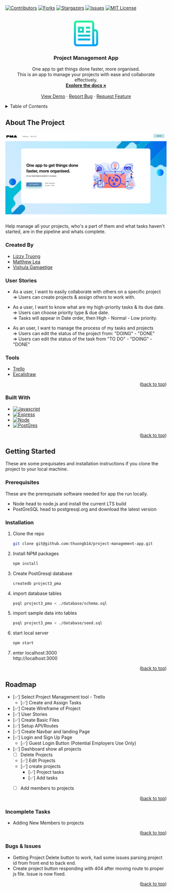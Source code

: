 <!-- Improved compatibility of back to top link: See: https://github.com/othneildrew/Best-README-Template/pull/73 -->
<a name="readme-top"></a>
<!--
*** Thanks for checking out the Best-README-Template. If you have a suggestion
*** that would make this better, please fork the repo and create a pull request
*** or simply open an issue with the tag "enhancement".
*** Don't forget to give the project a star!
*** Thanks again! Now go create something AMAZING! :D
-->



<!-- PROJECT SHIELDS -->
<!--
*** I'm using markdown "reference style" links for readability.
*** Reference links are enclosed in brackets [ ] instead of parentheses ( ).
*** See the bottom of this document for the declaration of the reference variables
*** for contributors-url, forks-url, etc. This is an optional, concise syntax you may use.
*** https://www.markdownguide.org/basic-syntax/#reference-style-links
-->
[![Contributors][contributors-shield]][contributors-url]
[![Forks][forks-shield]][forks-url]
[![Stargazers][stars-shield]][stars-url]
[![Issues][issues-shield]][issues-url]
[![MIT License][license-shield]][license-url]
<!-- [![LinkedIn][linkedin-shield]][linkedin-url] -->



<!-- PROJECT LOGO -->
<br />
<div align="center">
  <a href="https://github.com/thuongb14/project-management-app">
    <img src="images/logo.png" alt="Logo" width="80" height="80">
  </a>

<h3 align="center">Project Management App</h3>

  <p align="center">
    One app to get things done faster, more organised. <br />
    This is an app to manage your projects with ease and collaborate effectively.
    <br />
    <a href="https://github.com/thuongb14/project-management-app"><strong>Explore the docs »</strong></a>
    <br />
    <br />
    <a href="https://github.com/thuongb14/project-management-app">View Demo</a>
    ·
    <a href="https://github.com/thuongb14/project-management-app/issues">Report Bug</a>
    ·
    <a href="https://github.com/thuongb14/project-management-app/issues">Request Feature</a>
  </p>
</div>



<!-- TABLE OF CONTENTS -->
<details>
  <summary>Table of Contents</summary>
  <ol>
    <li>
      <a href="#about-the-project">About The Project</a>
      <ul>
        <li><a href="#built-with">Built With</a></li>
      </ul>
    </li>
    <!-- <li> -->
      <!-- <a href="#getting-started">Getting Started</a> -->
      <!-- <ul>
        <li><a href="#prerequisites">Prerequisites</a></li>
        <li><a href="#installation">Installation</a></li>
      </ul> -->
    <!-- </li> -->
    <!-- <li><a href="#usage">Usage</a></li> -->
    <li><a href="#user-stories">User Stories</a></li>
    <li><a href="#tools">Tools</a></li>
    <li><a href="#roadmap">Roadmap</a></li>
    <li><a href="#incomplete-tasks">Incomplete Tasks</a></li>
    <!-- <li><a href="#contributing">Contributing</a></li> -->
    <!-- <li><a href="#license">License</a></li> -->
    <!-- <li><a href="#contact">Contact</a></li> -->
    <!-- <li><a href="#acknowledgments">Acknowledgments</a></li> -->
  </ol>
</details>



<!-- ABOUT THE PROJECT -->
## About The Project

[![Product Name Screen Shot][product-screenshot]](https://github.com/thuongb14/project-management-app)


Help manage all your projects, who's a part of them and what tasks haven't started, are in the pipeline and whats complete.

### Created By
* [Lizzy Truong](https://github.com/thuongb14)<br />
* [Matthew Lea](https://github.com/Lyrefox)<br />
* [Vishula Gamaetige](https://github.com/Vishula)


### User Stories
* As a user, I want to easily collaborate with others on a specific project<br />
=> Users can create projects & assign others to work with.

* As a user, I want to know what are my high-priority tasks & its due date.<br />
=> Users can choose priority type & due date. <br />
=> Tasks will appear in Date order, then High - Normal - Low priority.

* As an user, I want to manage the process of my tasks and projects<br />
=> Users can edit the status of the project from: "DOING" - "DONE"<br />
=> Users can edit the status of the task from "TO DO" - "DOING" - "DONE"

### Tools
* [Trello][Trello-URL]
* [Excalidraw][Excali-URL]

<p align="right">(<a href="#readme-top">back to top</a>)</p>



### Built With

* [![Javascript][Javascript]][Javascript-url]
* [![Express][Express]][Express-url]
* [![Node][NODE]][NODE-url]
* [![PostGres][PostGres]][PostGres-url]


<p align="right">(<a href="#readme-top">back to top</a>)</p>



<!-- GETTING STARTED -->
## Getting Started

These are some prequisates and installation instructions if you clone the project to your local machine.

### Prerequisites

These are the prerequisate software needed for app the run locally.
* Node
  head to node.js and install the current LTS build
* PostGreSQL
  head to postgresql.org and download the latest version


### Installation

1. Clone the repo
   ```sh
   git clone git@github.com:thuongb14/project-management-app.git
   ```
3. Install NPM packages
   ```sh
   npm install
   ```
4. Create PostGresql database
    ```sh
    createdb project3_pma
    ```
5. import database tables
    ```sh
    psql project3_pma < ./database/schema.sql
    ```
6. import sample data into tables
    ```sh
    psql project3_pma < ./database/seed.sql 
    ```
7. start local server
    ```sh
    npm start
    ```
8. enter localhost:3000<br />
    http://localhost:3000
    
<p align="right">(<a href="#readme-top">back to top</a>)</p>





<!-- ROADMAP -->
## Roadmap

- [✅] Select Project Management tool - Trello
    - [✅] Create and Assign Tasks
- [✅] Create Wireframe of Project
- [✅]  User Stories
- [✅] Create Basic Files
- [✅] Setup API/Routes
- [✅] Create Navbar and landing Page
- [✅] Login and Sign Up Page
    - [✅] Guest Login Button (Potential Employers Use Only) 
- [✅] Dashboard show all projects
    - [ ] Delete Projects
    - [✅] Edit Projects
    - [✅] create projects
        - [✅] Project tasks
        - [✅] Add tasks
    - [ ] Add members to projects
    


<p align="right">(<a href="#readme-top">back to top</a>)</p>

<!-- Incomplete Tasks -->
### Incomplete Tasks
- Adding New Members to projects

<p align="right">(<a href="#readme-top">back to top</a>)</p>

<!-- Bugs & Issues -->
### Bugs & Issues
- Getting Project Delete button to work, had some issues parsing project id from front end to back end.
- Create project button responding with 404 after moving route to proper js file. Issue is now fixed.

<p align="right">(<a href="#readme-top">back to top</a>)</p>









<!-- MARKDOWN LINKS & IMAGES -->
<!-- https://www.markdownguide.org/basic-syntax/#reference-style-links -->
[contributors-shield]: https://img.shields.io/github/contributors/thuongb14/project-management-app.svg?style=for-the-badge
[contributors-url]: https://github.com/thuongb14/project-management-app/graphs/contributors
[forks-shield]: https://img.shields.io/github/forks/thuongb14/project-management-app.svg?style=for-the-badge
[forks-url]: https://github.com/thuongb14/project-management-app/network/members
[stars-shield]: https://img.shields.io/github/stars/thuongb14/project-management-app.svg?style=for-the-badge
[stars-url]: https://github.com/thuongb14/project-management-app/stargazers
[issues-shield]: https://img.shields.io/github/issues/thuongb14/project-management-app.svg?style=for-the-badge
[issues-url]: https://github.com/thuongb14/project-management-app/issues
[license-shield]: https://img.shields.io/github/license/thuongb14/project-management-app.svg?style=for-the-badge
[license-url]: https://github.com/thuongb14/project-management-app/blob/master/LICENSE.txt
[linkedin-shield]: https://img.shields.io/badge/-LinkedIn-black.svg?style=for-the-badge&logo=linkedin&colorB=555
[linkedin-url]: https://linkedin.com/in/linkedin_username
[product-screenshot]: images/project3_pma.png
[Next.js]: https://img.shields.io/badge/next.js-000000?style=for-the-badge&logo=nextdotjs&logoColor=white
[Next-url]: https://nextjs.org/
[React.js]: https://img.shields.io/badge/React-20232A?style=for-the-badge&logo=react&logoColor=61DAFB
[React-url]: https://reactjs.org/
[Vue.js]: https://img.shields.io/badge/Vue.js-35495E?style=for-the-badge&logo=vuedotjs&logoColor=4FC08D
[Vue-url]: https://vuejs.org/
[Angular.io]: https://img.shields.io/badge/Angular-DD0031?style=for-the-badge&logo=angular&logoColor=white
[Angular-url]: https://angular.io/
[Svelte.dev]: https://img.shields.io/badge/Svelte-4A4A55?style=for-the-badge&logo=svelte&logoColor=FF3E00
[Svelte-url]: https://svelte.dev/
[Laravel.com]: https://img.shields.io/badge/Laravel-FF2D20?style=for-the-badge&logo=laravel&logoColor=white
[Laravel-url]: https://laravel.com
[Bootstrap.com]: https://img.shields.io/badge/Bootstrap-563D7C?style=for-the-badge&logo=bootstrap&logoColor=white
[Bootstrap-url]: https://getbootstrap.com
[JQuery.com]: https://img.shields.io/badge/jQuery-0769AD?style=for-the-badge&logo=jquery&logoColor=white
[JQuery-url]: https://jquery.com 
[Javascript]: https://img.shields.io/badge/Javascript-js-brightgreen
[Javascript-url]: https://www.javascript.com/
[Express]: https://img.shields.io/badge/Express-js-brightgreen
[Express-url]: https://expressjs.com/
[PostGres]: https://img.shields.io/badge/PostGres-SQL-red
[PostGres-URL]: https://www.postgresql.org/
[NODE]: https://img.shields.io/badge/NODE-js-brightgreen
[NODE-URL]: https://nodejs.org/en/
[Trello-URL]: https://trello.com/b/P8IMg6JQ/project-app
[Excali-URL]: https://excalidraw.com/#room=e6eda6cd11c5db0c1ca1,EwLYk6gnGaxWP4aLguUy0w
